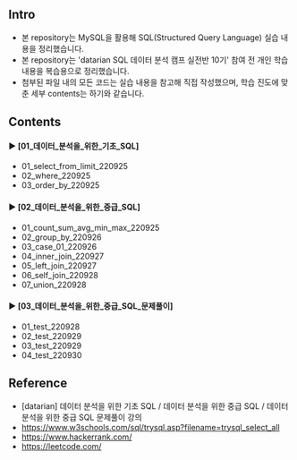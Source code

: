 ####  
## Intro  
- 본 repository는 MySQL을 활용해 SQL(Structured Query Language) 실습 내용을 정리했습니다.  
- 본 repository는 'datarian SQL 데이터 분석 캠프 실전반 10기' 참여 전 개인 학습 내용을 복습용으로 정리했습니다.  
- 첨부된 파일 내의 모든 코드는 실습 내용을 참고해 직접 작성했으며, 학습 진도에 맞춘 세부 contents는 하기와 같습니다.  
####  
## Contents  
#### ► [01_데이터_분석을_위한_기초_SQL]  
- 01_select_from_limit_220925  
- 02_where_220925  
- 03_order_by_220925  
####  
#### ► [02_데이터_분석을_위한_중급_SQL]  
- 01_count_sum_avg_min_max_220925  
- 02_group_by_220926  
- 03_case_01_220926  
- 04_inner_join_220927  
- 05_left_join_220927  
- 06_self_join_220928  
- 07_union_220928  
####  
#### ► [03_데이터_분석을_위한_중급_SQL_문제풀이]  
- 01_test_220928  
- 02_test_220929  
- 03_test_220929  
- 04_test_220930  
####  
## Reference  
- [datarian] 데이터 분석을 위한 기초 SQL / 데이터 분석을 위한 중급 SQL / 데이터 분석을 위한 중급 SQL 문제풀이 강의  
- https://www.w3schools.com/sql/trysql.asp?filename=trysql_select_all  
- https://www.hackerrank.com/  
- https://leetcode.com/  
####  
